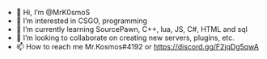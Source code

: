- 👋 Hi, I’m @MrK0smoS
- 👀 I’m interested in CSGO, programming
- 🌱 I’m currently learning SourcePawn, C++, lua, JS, C#, HTML and sql
- 💞️ I’m looking to collaborate on creating new servers, plugins, etc.
- 📫 How to reach me Mr.Kosmos#4192 or https://discord.gg/F2jqDg5qwA

<!---
MrK0smoS/MrK0smoS is a ✨ special ✨ repository because its `README.md` (this file) appears on your GitHub profile.
You can click the Preview link to take a look at your changes.
--->
